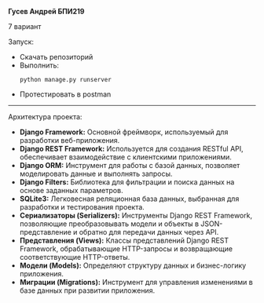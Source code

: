 **Гусев Андрей БПИ219**

7 вариант 

Запуск:

- Скачать репозиторий
- Выполнить: 
    ``` 
    python manage.py runserver
    ```
- Протестировать в postman

---

Архитектура проекта:
 - **Django Framework:** Основной фреймворк, используемый для разработки веб-приложения.
 - **Django REST Framework:** Используется для создания RESTful API, обеспечивает взаимодействие с клиентскими приложениями.
 - **Django ORM:** Инструмент для работы с базой данных, позволяет моделировать данные и выполнять запросы.
 - **Django Filters:** Библиотека для фильтрации и поиска данных на основе заданных параметров.
 - **SQLite3:** Легковесная реляционная база данных, выбранная для разработки и тестирования проекта.
 - **Сериализаторы (Serializers):** Инструменты Django REST Framework, позволяющие преобразовывать модели и объекты в JSON-представление и обратно для передачи данных через API.
 - **Представления (Views):** Классы представлений Django REST Framework, обрабатывающие HTTP-запросы и возвращающие соответствующие HTTP-ответы.
 - **Модели (Models):** Определяют структуру данных и бизнес-логику приложения.
 - **Миграции (Migrations):** Инструмент для управления изменениями в базе данных при развитии приложения.
 
